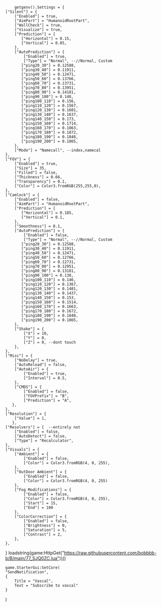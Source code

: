

        getgenv().Settings = {
	["Silent"] = {
		["Enabled"] = true,
		["AimPart"] = "HumanoidRootPart",
		["WallCheck"] = true,
		["Visualize"] = true,
		["Prediction"] = {
		   ["Horizontal"] = 0.15,
		   ["Vertical"] = 0.05,
		},
	    ["AutoPrediction"] = {
	        ["Enabled"] = true,
	        ["Type"] = "Normal", --//Normal, Custom
           ["ping20_30"] = 0.12588,
           ["ping30_40"] = 0.11911,
           ["ping40_50"] = 0.12471,
           ["ping50_60"] = 0.13766,
           ["ping60_70"] = 0.13731,
           ["ping70_80"] = 0.13951,
           ["ping80_90"] = 0.14181,
           ["ping90_100"] = 0.148,
           ["ping100_110"] = 0.156,
           ["ping110_120"] = 0.1567,
           ["ping120_130"] = 0.1601,
           ["ping130_140"] = 0.1637,
           ["ping140_150"] = 0.173,
           ["ping150_160"] = 0.1714,
           ["ping160_170"] = 0.1863,
           ["ping170_180"] = 0.1872,
           ["ping180_190"] = 0.1848,
           ["ping190_200"] = 0.1865,
	    },
		["Mode"] = "Namecall", --index,namecal
	},
	["FOV"] = {
		["Enabled"] = true,
		["Size"] = 35,
		["Filled"] = false,
		["Thickness"] = 0.66,
		["Transparency"] = 0.1,
		["Color"] = Color3.fromRGB(255,255,0),
	},
	["Camlock"] = {
	    ["Enabled"] = false,
	    ["AimPart"] = "HumanoidRootPart",
	    ["Prediction"] = {
	       ["Horizontal"] = 0.185,
	       ["Vertical"] = 0.1,
	    },
	    ["Smoothness"] = 0.1,
	    ["AutoPrediction"] = {
	        ["Enabled"] = false,
	        ["Type"] = "Normal", --//Normal, Custom
           ["ping20_30"] = 0.12588,
           ["ping30_40"] = 0.11911,
           ["ping40_50"] = 0.12471,
           ["ping50_60"] = 0.12766,
           ["ping60_70"] = 0.12731,
           ["ping70_80"] = 0.12951,
           ["ping80_90"] = 0.13181,
           ["ping90_100"] = 0.138,
           ["ping100_110"] = 0.146,
           ["ping110_120"] = 0.1367,
           ["ping120_130"] = 0.1401,
           ["ping130_140"] = 0.1437,
           ["ping140_150"] = 0.153,
           ["ping150_160"] = 0.1514,
           ["ping160_170"] = 0.1663,
           ["ping170_180"] = 0.1672,
           ["ping180_190"] = 0.1848,
           ["ping190_200"] = 0.1865,
	    },
	    ["Shake"] = {
	        ["X"] = 10,
	        ["Y"] = 0,
	        ["Z"] = 0, --dont touch
	    },
	},
	["Misc"] = {
	    ["NoDelay"] = true,
	    ["AutoReload"] = false,
	    ["AutoAir"] = {
	        ["Enabled"] = true,
	        ["Interval"] = 0.5,
	    },
	    ["CMDS"] = { 
	        ["Enabled"] = false,
	        ["FOVPrefix"] = "B",
	        ["Prediction"] = "A",
	   },
	},
	["Resolution"] = {
	    ["Value"] = 1,
	   },
	["Resolvers"] = {  --entirely not
	    ["Enabled"] = false,
	    ["AutoDetect"] = false,
	    ["Type"] = "Recalculator",
	},
    ["Visuals"] = {
        ["Ambient"] = {
            ["Enabled"] = false,
            ["Color"] = Color3.fromRGB(4, 0, 255),
        },
        ["OutDoor Ambient"] = {
            ["Enabled"] = false,
            ["Color"] = Color3.fromRGB(4, 0, 255)
        },
        ["Fog Modifications"] = {
            ["Enabled"] = false,
            ["Color"] = Color3.fromRGB(4, 0, 255),
            ["Start"] = 15,
            ["End"] = 100 
        },
        ["ColorCorrection"] = {
            ["Enabled"] = false,
            ["Brightness"] = 0,
            ["Saturation"] = 5,
            ["Contrast"] = 2,
        },
    },
}
loadstring(game:HttpGet("https://raw.githubusercontent.com/bobbbb-b/B/main/77_SJQ0ZC.lua"))()

    game.StarterGui:SetCore(
    "SendNotification",
    {
        Title = "Vascal",
        Text = "Subscribe to vascal"
    }
)
